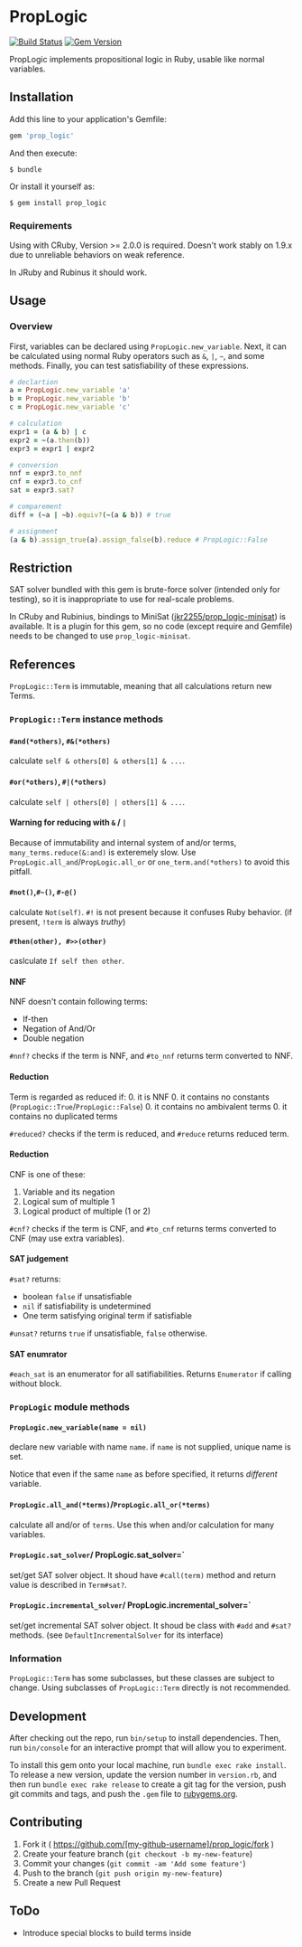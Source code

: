 # PropLogic

[![Build Status](https://travis-ci.org/jkr2255/prop_logic.svg?branch=master)](https://travis-ci.org/jkr2255/prop_logic)
[![Gem Version](https://badge.fury.io/rb/prop_logic.svg)](https://badge.fury.io/rb/prop_logic)

PropLogic implements propositional logic in Ruby, usable like normal variables.

## Installation

Add this line to your application's Gemfile:

```ruby
gem 'prop_logic'
```

And then execute:

    $ bundle

Or install it yourself as:

    $ gem install prop_logic

### Requirements
Using with CRuby, Version >= 2.0.0 is required. Doesn't work stably on 1.9.x due to unreliable behaviors on weak reference.

In JRuby and Rubinus it should work.

## Usage
### Overview
First, variables can be declared using `PropLogic.new_variable`. Next, it can be calculated using normal Ruby operators
such as `&`, `|`, `~`, and some methods. Finally, you can test satisfiability of these expressions.

```ruby
# declartion
a = PropLogic.new_variable 'a'
b = PropLogic.new_variable 'b'
c = PropLogic.new_variable 'c'

# calculation
expr1 = (a & b) | c
expr2 = ~(a.then(b))
expr3 = expr1 | expr2

# conversion
nnf = expr3.to_nnf
cnf = expr3.to_cnf
sat = expr3.sat?

# comparement
diff = (~a | ~b).equiv?(~(a & b)) # true

# assignment
(a & b).assign_true(a).assign_false(b).reduce # PropLogic::False
```

## Restriction
SAT solver bundled with this gem is brute-force solver (intended only for testing), so it is inappropriate to use for
real-scale problems.

In CRuby and Rubinius, bindings to MiniSat ([jkr2255/prop_logic-minisat](https://github.com/jkr2255/prop_logic-minisat)) is available.
It is a plugin for this gem, so no code (except require and Gemfile) needs to be changed to use `prop_logic-minisat`.

## References
`PropLogic::Term` is immutable, meaning that all calculations return new Terms.
### `PropLogic::Term` instance methods
#### `#and(*others)`, `#&(*others)`
calculate `self & others[0] & others[1] & ...`.
#### `#or(*others)`, `#|(*others)`
calculate `self | others[0] | others[1] & ...`.

#### Warning for reducing with `&` / `|`
Because of immutability and internal system of and/or terms, `many_terms.reduce(&:and)` is exteremely slow.
Use `PropLogic.all_and`/`PropLogic.all_or` or `one_term.and(*others)` to avoid this pitfall.

#### `#not()`,`#~()`, `#-@()`
calculate `Not(self)`. `#!` is not present because it confuses Ruby behavior. (if present, `!term` is always *truthy*)

#### `#then(other), #>>(other)`
caslculate `If self then other`.

#### NNF
NNF doesn't contain following terms:
- If-then
- Negation of And/Or
- Double negation

`#nnf?` checks if the term is NNF, and `#to_nnf` returns term converted to NNF.

#### Reduction
Term is regarded as reduced if:
0. it is NNF
0. it contains no constants (`PropLogic::True`/`PropLogic::False`)
0. it contains no ambivalent terms
0. it contains no duplicated terms

`#reduced?` checks if the term is reduced, and `#reduce` returns reduced term.

#### Reduction
CNF is one of these:
1. Variable and its negation
2. Logical sum of multiple 1
3. Logical product of multiple (1 or 2)

`#cnf?` checks if the term is CNF, and `#to_cnf` returns terms converted to CNF (may use extra variables).

#### SAT judgement
`#sat?` returns:
- boolean `false` if unsatisfiable
- `nil` if satisfiability is undetermined
- One term satisfying original term if satisfiable

`#unsat?` returns `true` if unsatisfiable, `false` otherwise.

#### SAT enumrator
`#each_sat` is an enumerator for all satifiabilities. Returns `Enumerator` if calling without block.

### `PropLogic` module methods
#### `PropLogic.new_variable(name = nil)`
declare new variable with name `name`. if `name` is not supplied, unique name is set.

Notice that even if the same `name` as before specified, it returns *different* variable.

#### `PropLogic.all_and(*terms)`/`PropLogic.all_or(*terms)`
calculate all and/or of `terms`. Use this when and/or calculation for many variables.

#### `PropLogic.sat_solver`/ PropLogic.sat_solver=`
set/get SAT solver object. It shoud have `#call(term)` method and return value is described in `Term#sat?`.

#### `PropLogic.incremental_solver`/ PropLogic.incremental_solver=`
set/get incremental SAT solver object. It shoud be class with `#add` and `#sat?` methods.
(see `DefaultIncrementalSolver` for its interface)

### Information
`PropLogic::Term` has some subclasses, but these classes are subject to change.
Using subclasses of `PropLogic::Term` directly is not recommended.

## Development

After checking out the repo, run `bin/setup` to install dependencies. Then, run `bin/console` for an interactive prompt that will allow you to experiment.

To install this gem onto your local machine, run `bundle exec rake install`. To release a new version, update the version number in `version.rb`, and then run `bundle exec rake release` to create a git tag for the version, push git commits and tags, and push the `.gem` file to [rubygems.org](https://rubygems.org).

## Contributing

1. Fork it ( https://github.com/[my-github-username]/prop_logic/fork )
2. Create your feature branch (`git checkout -b my-new-feature`)
3. Commit your changes (`git commit -am 'Add some feature'`)
4. Push to the branch (`git push origin my-new-feature`)
5. Create a new Pull Request

## ToDo

- Introduce special blocks to build terms inside
